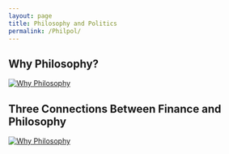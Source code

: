 ```yaml
---
layout: page
title: Philosophy and Politics
permalink: /Philpol/
---
```

## Why Philosophy?
[![Why Philosophy](http://utopiancapitalist.github.io/assets/458px-Sanzio_01_Plato_Aristotle.jpg)](../philosophy/2019/07/09/why-philosophy.html)

## Three Connections Between Finance and Philosophy
[![Why Philosophy](http://utopiancapitalist.github.io/assets/George-Soros-Stock-Prices-Affecting-Fundamentals.jpeg)](../philosophy/2018/11/11/Philosophy-And-Finance.html)

